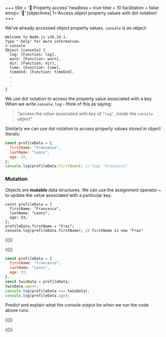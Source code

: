 +++
title = '🚪 Property access'
headless = true
time = 10
facilitation = false
emoji= '🧩'
[objectives]
    1='Access object property values with dot notation'
+++

We've already accessed object property values. `console` is an object:

```console
Welcome to Node.js v16.19.1.
Type ".help" for more information.
> console
Object [console] {
  log: [Function: log],
  warn: [Function: warn],
  dir: [Function: dir],
  time: [Function: time],
  timeEnd: [Function: timeEnd],
  .
  .
  .
}
```

We use dot notation to access the property value associated with a key.
When we write `console.log` - think of this as saying:

> "access the _value_ associated with _key_ of `"log"`, inside the `console` object"

Similarly we can use dot notation to access property values stored in object literals:

```js
const profileData = {
  firstName: "Francesco",
  lastName: "Leoni",
  age: 33,
};
console.log(profileData.firstName); // logs "Francesco"
```

### Mutation

Objects are **mutable** data structures. We can use the assignment operator `=` to update the value associated with a particular key.

```js{linenos=table,hl_lines=["6"],linenostart=1}
const profileData = {
  firstName: "Francesco",
  lastName: "Leoni",
  age: 33,
};
profileData.firstName = "Fraz";
console.log(profileData.firstName); // firstName is now "Fraz"
```

{{<tabs name="Exercises">}}

{{<tab name="Predict and explain 💬 🧠">}}

```js
const profileData = {
  firstName: "Francesco",
  lastName: "Leoni",
  age: 33,
};
const twinData = profileData;
twinData.age++;
console.log(profileData === twinData);
console.log(profileData.age);
```

Predict and explain what the console output be when we run the code above runs.

{{</tab>}}

{{</tabs>}}

